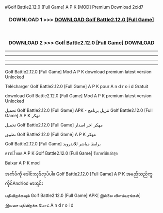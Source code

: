 #Golf Battle2.12.0 [Full Game] A P K [MOD] Premium Download 2cid7



<div align="center">

<h3>DOWNLOAD 1 >>> <a href="https://teeasianyam.web.app?sq=Golf Battle2.12.0 [Full Game]">DOWNLOAD Golf Battle2.12.0 [Full Game] </a></h3><br>

<h3>DOWNLOAD 2 >>> <a href="https://teeasianyam.web.app?sq=Golf Battle2.12.0 [Full Game] ">Golf Battle2.12.0 [Full Game]  DOWNLOAD </a></h3>

</div>


----------------------------------------------------------

----------------------------------------------------------

----------------------------------------------------------

----------------------------------------------------------


Golf Battle2.12.0 [Full Game]  Mod A P K download premium latest version Unlocked

Télécharger Golf Battle2.12.0 [Full Game]  A P K pour A n d r o i d Gratuit

download Golf Battle2.12.0 [Full Game]  Mod A P K premium latest version Unlocked

تحميل Golf Battle2.12.0 [Full Game]  APK - تنزيل برنامج Golf Battle2.12.0 [Full Game]  A P K مهكر

تحميل Golf Battle2.12.0 [Full Game]  مهكر اخر اصدار

تطبيق Golf Battle2.12.0 [Full Game]  A P K مهكر

Golf Battle2.12.0 [Full Game]  برابط مباشر للاندرويد

ดาวน์โหลด A P K Golf Battle2.12.0 [Full Game]  รับเวอร์ชันล่าสุด

Baixar A P K mod

အက်ပ်ကို ဒေါင်းလုဒ်လုပ်ပါ။ Golf Battle2.12.0 [Full Game]  A P K အမည်သည်ကူကိုင်Andriod ဗားရှင်း

பதிவிறக்கவும் Golf Battle2.12.0 [Full Game]  APK[ இல்லை விளம்பரங்கள்] 
 
இலவச பதிவிறக்க மோட் A n d r o i d



